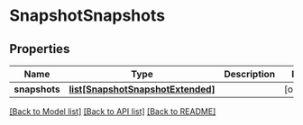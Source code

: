 # SnapshotSnapshots

## Properties
Name | Type | Description | Notes
------------ | ------------- | ------------- | -------------
**snapshots** | [**list[SnapshotSnapshotExtended]**](SnapshotSnapshotExtended.md) |  | [optional] 

[[Back to Model list]](../README.md#documentation-for-models) [[Back to API list]](../README.md#documentation-for-api-endpoints) [[Back to README]](../README.md)


